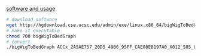 [software and usage](http://hgdownload.cse.ucsc.edu/admin/exe/linux.x86_64/)

```bash
# download software
wget http://hgdownload.cse.ucsc.edu/admin/exe/linux.x86_64/bigWigToBedGraph
# make it executable
chmod 700 bigWigToBedGraph
# convert
./bigWigToBedGraph ACCx_2A5AE757_20D5_49B6_95FF_CAE08E8197A0_X012_S05_L033_B1_T1_P024.insertions.bw 1.bg

```
<!--stackedit_data:
eyJoaXN0b3J5IjpbLTIwMTE2MzU1NDYsLTk3NDYyMDI1NCwxNz
A3ODUzODU3LDExMDExMzIxMl19
-->